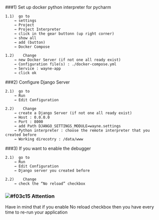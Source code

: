 ###1) Set up docker python interpreter for pycharm
```
1.1)  go to 
	→ settings 
	→ Project 
	→ Project Interpreter
	→ click in the gear buttonn (up right corner)
	→ show all
	→ add (button)
	→ Docker Compose
```
```
1.2)	Change
	→ new Docker Server (if not one all ready exist)
	→ Configuration file(s) : ./docker-compose.yml
	→ Service : wayne-app
	→ click ok 
```
###2) Configure Django Server
```
2.1)  go to 
	→ Run 
	→ Edit Configuration
```
```
2.2)	Change
	→ create a Django Server (if not one all ready exist)
	→ Host : 0.0.0.0
	→ Port : 8000
	→ add Path DJANGO_SETTINGS_MODULE=wayne.settings
	→ Python interpreter : choose the remote interpreter that you created before 
	→ Working direcotry : /data/www
```

###3) If you want to enable the debugger
```
2.1)  go to 
	→ Run 
	→ Edit Configuration
	→ Django server you created before
```
```
2.2)	Change
	→ check the “No reload” checkbox

```
### ![#f03c15](https://placehold.it/15/f03c15/000000?text=+) Attention
Have in mind that if you enable No reload checkbox then you have every time to re-run your
application

